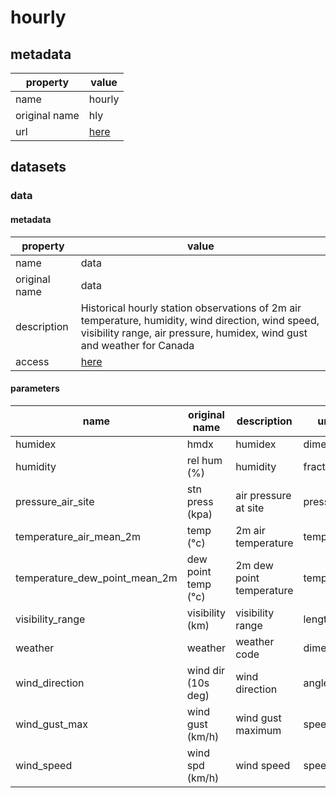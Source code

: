 # hourly

## metadata

| property      | value                                                                                                                                                                              |
|---------------|------------------------------------------------------------------------------------------------------------------------------------------------------------------------------------|
| name          | hourly                                                                                                                                                                             |
| original name | hly                                                                                                                                                                                |
| url           | [here](https://www.canada.ca/en/environment-climate-change/services/climate-change/canadian-centre-climate-services/display-download/technical-documentation-daily-data.html#toc0) |

## datasets

### data

#### metadata

| property      | value                                                                                                                                                                              |
|---------------|------------------------------------------------------------------------------------------------------------------------------------------------------------------------------------|
| name          | data                                                                                                                                                                               |
| original name | data                                                                                                                                                                               |
| description   | Historical hourly station observations of 2m air temperature, humidity, wind direction, wind speed, visibility range, air pressure, humidex, wind gust and weather for Canada      |
| access        | [here](https://www.canada.ca/en/environment-climate-change/services/climate-change/canadian-centre-climate-services/display-download/technical-documentation-daily-data.html#toc0) |

#### parameters

| name                          | original name       | description              | unit type     | unit | constraints |
|-------------------------------|---------------------|--------------------------|---------------|------|-------------|
| humidex                       | hmdx                | humidex                  | dimensionless | -    | >=0         |
| humidity                      | rel hum (%)         | humidity                 | fraction      | %    | >=0,<=100   |
| pressure_air_site             | stn press (kpa)     | air pressure at site     | pressure      | kPa  | >=0         |
| temperature_air_mean_2m       | temp (°c)           | 2m air temperature       | temperature   | °C   | -           |
| temperature_dew_point_mean_2m | dew point temp (°c) | 2m dew point temperature | temperature   | °C   | -           |
| visibility_range              | visibility (km)     | visibility range         | length_medium | km   | >=0         |
| weather                       | weather             | weather code             | dimensionless | -    | -           |
| wind_direction                | wind dir (10s deg)  | wind direction           | angle         | °    | >=0,<=360   |
| wind_gust_max                 | wind gust (km/h)    | wind gust maximum        | speed         | km/h | >=0         |
| wind_speed                    | wind spd (km/h)     | wind speed               | speed         | km/h | >=0         |
